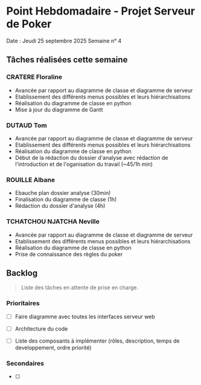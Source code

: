# Point Hebdomadaire - Projet Serveur de Poker

Date : Jeudi 25 septembre 2025
Semaine n° 4

## Tâches réalisées cette semaine

### CRATERE Floraline

- Avancée par rapport au diagramme de classe et diagramme de serveur
- Etablissement des différents menus possibles et leurs hiérarchisations
- Réalisation du diagramme de classe en python
- Mise à jour du diagramme de Gantt

### DUTAUD Tom

- Avancée par rapport au diagramme de classe et diagramme de serveur
- Etablissement des différents menus possibles et leurs hiérarchisations
- Réalisation du diagramme de classe en python
- Début de la rédaction du dossier d'analyse avec rédaction de l'introduction et de l'oganisation du travail (~45/1h min)

### ROUILLE Albane

- Ebauche plan dossier analyse (30min)
- Finalisation du diagramme de classe (1h)
- Rédaction du dossier d'analyse (4h)

### TCHATCHOU NJATCHA Neville

- Avancée par rapport au diagramme de classe et diagramme de serveur
- Etablissement des différents menus possibles et leurs hiérarchisations
- Réalisation du diagramme de classe en python
- Prise de connaissance des règles du poker

## Backlog

> Liste des tâches en attente de prise en charge.

### Prioritaires

- [ ] Faire diagramme avec toutes les interfaces serveur web
- [ ] Architecture du code
- [ ] Liste des composants à implémenter (rôles, description, temps de developpement, ordre priorité)


### Secondaires

- [ ] 
